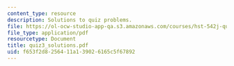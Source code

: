 ```yaml
---
content_type: resource
description: Solutions to quiz problems.
file: https://ol-ocw-studio-app-qa.s3.amazonaws.com/courses/hst-542j-quantitative-physiology-organ-transport-systems-spring-2004/f653f2d8256411a139026165c5f67892_quiz3_solutions.pdf
file_type: application/pdf
resourcetype: Document
title: quiz3_solutions.pdf
uid: f653f2d8-2564-11a1-3902-6165c5f67892
---
```

